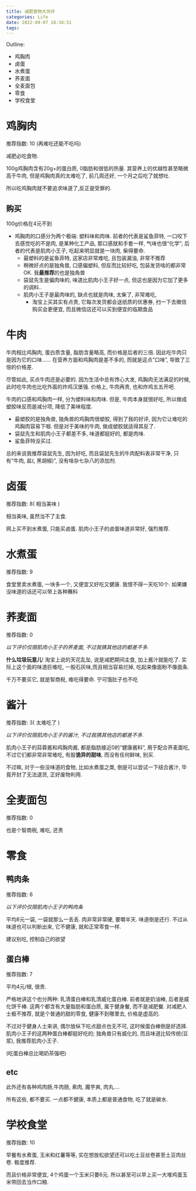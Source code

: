 ```yaml
---
title: 减肥食物大测评
categories: Life
date: 2022-09-07 18:34:51
tags:
---
```



Outline:

* 鸡胸肉
* 卤蛋
* 水煮蛋
* 荞麦面
* 全麦面包
* 零食
* 学校食堂

<!--more-->





# 鸡胸肉

推荐指数: 10 (再难吃还能不吃吗)

减肥必吃食物.

100g鸡胸肉含有20g+的蛋白质, 0脂肪和很低的热量. 其营养上的优越性甚至略微高于牛肉, 但是鸡胸肉真的太难吃了, 前几周还好, 一个月之后吃了就想吐.

所以吃鸡胸肉就不要追求味道了,反正是受罪的.

## 购买

100g价格在4元不到

* 鸡胸肉的口感分为两个极端: 塑料味和肉味. 前者的代表是鲨鱼菲特, 一口咬下去感觉吃的不是肉, 是某种化工产品, 那口感就和手套一样, 气味也很“化学”; 后者的代表是肌肉小王子, 吃起来明显就是一块肉, 柴得要命. 
  * 最塑料的是鲨鱼菲特, 这家店非常难吃, 且包装漏油, 非常不推荐
  * 稍微好点的是独角兽, 口感偏塑料, 但反而比较好吃, 包装发货啥的都非常OK. 我**最推荐**的也是独角兽
  * 袋鼠先生是偏肉味的, 味道比肌肉小王子好一点, 但这也是因为它加了更多的调料..
  * 肌肉小王子是最肉味的, 缺点也就是肉味, 太柴了, 非常难吃,
    * 淘宝上买其实有点贵, 它每次发货都会送纸质的优惠券, 扫一下去微信购买会更便宜, 而且微信店还可以买到便宜的临期食品

# 牛肉

牛肉相比鸡胸肉, 蛋白质含量, 脂肪含量略高, 而价格是后者的三倍. 因此吃牛肉只是因为它的口味...... 在营养方面和鸡胸肉是差不多的, 而就是这点“口味”, 导致了三倍的价格差.

尽管如此, 买点牛肉还是必要的. 因为生活中总有馋心大发, 鸡胸肉无法满足的时候, 此时吃牛肉也比吃外面的炸鸡汉堡强. 价格上, 牛肉再贵, 也和炸鸡五五开吧.



牛肉的口感和鸡胸肉一样, 分为塑料味和肉味. 但是, 牛肉本身就很好吃, 所以做成塑胶味反而是减分项, 降低了美味程度.

* 最塑胶的是独角兽, 独角兽的鸡胸肉很塑胶, 得到了我的好评, 因为它让难吃的鸡胸肉容易下咽. 但是对于美味的牛肉, 做成塑胶就适得其反了.
* 袋鼠先生和肌肉小王子都差不多, 味道都挺好的, 都是肉味.
* 鲨鱼菲特没买过.



总的来说我推荐袋鼠先生, 因为好吃, 而且袋鼠先生的牛肉配料表非常干净, 只有“牛肉, 盐(, 黑胡椒)”, 没有啥杂七杂八的添加剂.

# 卤蛋

推荐指数: 8( 相当美味 )

相当美味, 虽然当不了主食.

网上买不到水煮蛋, 只能买卤蛋. 肌肉小王子的卤蛋味道非常好, 强烈推荐.

# 水煮蛋

推荐指数: 9

食堂里卖水煮蛋, 一块多一个, 又便宜又好吃又健康. 我恨不得一天吃10个. 如果嫌没味道的话还可以带上各种蘸料

# 荞麦面

推荐指数: 0

*以下评价仅限肌肉小王子的荞麦面, 不过我猜其他店的都差不多.*



**什么垃圾玩意儿**! 淘宝上说的天花乱坠, 说是减肥期间主食, 加上酱汁就能吃了. 实际上这个面的味道巨难吃, 一股石灰味,而且相当容易烂掉, 吃起来像面粉不像面条.

千万不要买它, 就是智商税, 难吃得要命. 宁可饿肚子也不吃

# 酱汁

推荐指数: 3( 太难吃了 )

*以下评价仅限肌肉小王子的酱汁, 不过我猜其他店的都差不多.*

肌肉小王子的蒜蓉酱和鸡胸肉酱, 都是脂肪接近0的“健康酱料”, 用于配合荞麦面吃, 不过它们都非常非常难吃, 有股**诡异的甜味**, 而没有任何鲜味, 别买.

不过嘛, 对于一些没味道的食物, 比如水煮蛋之类, 倒是可以尝试一下结合酱汁, 毕竟开封了无法退货, 正好废物利用.

# 全麦面包

推荐指数: 0

也是个智商税, 难吃, 还贵

# 零食

## 鸭肉条

推荐指数: 6

*以下评价仅限肌肉小王子的鸭肉条*

平均8元一袋, 一袋就那么一丢丢. 肉非常非常硬, 要嚼半天. 味道倒是还行. 不过从味道也可以判断出来, 它不健康, 就和正常零食一样. 

建议别吃, 控制自己的欲望

## 蛋白棒

推荐指数: 7

平均4元/根, 很贵.



严格地讲这个也分两种: 乳清蛋白棒和乳清威化蛋白棒. 前者就是奶油棒, 后者是威化饼干棒. 这两个都含有大量脂肪和蛋白质, 属于健身餐, 而不是减肥餐. 对减肥人士极不推荐, 就是个普通的甜的零食, 健康不到哪里去, 价格是虚高的.

不过对于健身人士来讲, 偶尔放纵下吃点甜点也无不可, 这时候蛋白棒倒是好选择. 肌肉小王子的这两种蛋白棒都挺好吃的; 独角兽只有威化的, 而且味道比较传统(豆浆), 我推荐肌肉小王子.

(吃蛋白棒总比喝奶茶强吧)

## etc

此外还有各种鸡肉肠,牛肉肠, 素肉, 魔芋爽, 肉丸.... 

所有这些, 都不要买. 一点都不健康, 本质上都是普通食物, 吃了就是碳水.

# 学校食堂

推荐指数: 10

早餐有水煮蛋, 玉米和红薯等等, 实在想放松欲望还可以吃土豆丝卷甚至土豆肉丝卷.  极度推荐.

而且价格非常便宜, 4个鸡蛋一个玉米只要6元. 所以甚至可以早上买一大堆鸡蛋玉米带回去当作口粮.
